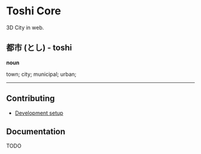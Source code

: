 # Toshi Core

3D City in web.

## 都市 (とし) - toshi

**noun**

town; city; municipal; urban;

---

## Contributing

- [Development setup](./docs/development-setup.md)

## Documentation

TODO
